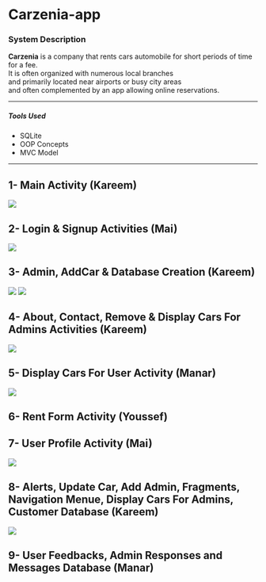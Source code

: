 # Carzenia-app

### System Description 

<b>Carzenia</b> is a company that rents cars automobile for short periods of time for a fee.</br> 
        It is often organized with numerous local branches </br>
        and primarily located near airports or busy city areas </br>
        and often complemented by an app allowing online reservations. </br>
***
##### Tools Used
- SQLite
- OOP Concepts
- MVC Model
***
## 1- Main Activity (Kareem)
![](Screenshots/0_splash_screen.jpg)

## 2- Login & Signup Activities (Mai)
![](Screenshots/1_login_activity.jpg)

## 3- Admin, AddCar & Database Creation (Kareem)
![](Screenshots/2_admin_activity.jpg)
![](Screenshots/3_add_car.jpg)

## 4- About, Contact, Remove & Display Cars For Admins Activities (Kareem)
![](Screenshots/4_remove_car.jpg)

## 5- Display Cars For User Activity (Manar)
![](Screenshots/6_cars_exhibition.jpg)

## 6- Rent Form Activity (Youssef)


## 7- User Profile Activity (Mai)
![](Screenshots/7_user_profile.jpg)

## 8- Alerts, Update Car, Add Admin, Fragments, Navigation Menue, Display Cars For Admins, Customer Database (Kareem)
![](Screenshots/5_add_admin.jpg)

## 9- User Feedbacks, Admin Responses and Messages Database (Manar)
